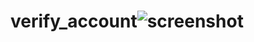 # verify_account![screenshot](https://user-images.githubusercontent.com/96513716/191037589-48a125ef-05de-46ec-9026-c666b2e56101.png)
